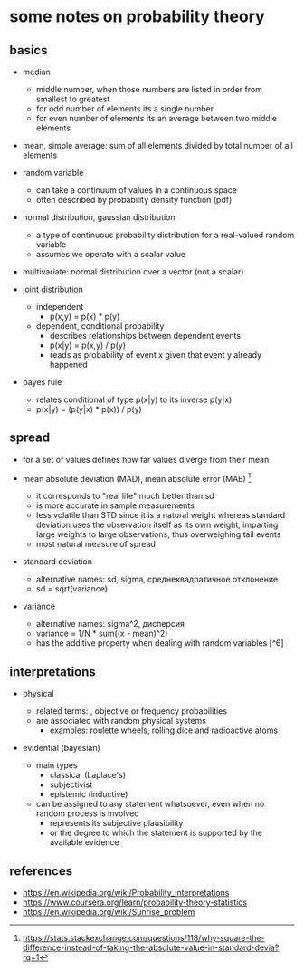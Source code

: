 # some notes on probability theory

## basics

- median
  - middle number, when those numbers are listed in order from smallest to greatest
  - for odd number of elements its a single number
  - for even number of elements its an average between two middle elements

- mean, simple average: sum of all elements divided by total number of all elements

- random variable
  - can take a continuum of values in a continuous space
  - often described by probability density function (pdf)

- normal distribution, gaussian distribution
  - a type of continuous probability distribution for a real-valued random variable
  - assumes we operate with a scalar value

- multivariate: normal distribution over a vector (not a scalar)

- joint distribution
  - independent
    - p(x,y) = p(x) * p(y)
  - dependent, conditional probability
    - describes relationships between dependent events
    - p(x|y) = p(x,y) / p(y) 
    - reads as probability of event x given that event y already happened

- bayes rule
  - relates conditional of type p(x|y) to its inverse p(y|x)
  - p(x|y) = (p(y|x) * p(x)) / p(y)



## spread

- for a set of values defines how far values diverge from their mean

- mean absolute deviation (MAD), mean absolute error (MAE) [^4]
  - it corresponds to "real life" much better than sd
  - is more accurate in sample measurements
  - less volatile than STD since it is a natural weight whereas standard deviation uses the observation itself as its own weight, imparting large weights to large observations, thus overweighing tail events
  - most natural measure of spread

- standard deviation
  - alternative names: sd, sigma, среднеквадратичное отклонение
  - sd = sqrt(variance)
  
- variance
  - alternative names: sigma^2, дисперсия
  - variance = 1/N * sum((x - mean)^2)
  - has the additive property when dealing with random variables [^6]
  

## interpretations

- physical
  - related terms: , objective or frequency probabilities
  - are associated with random physical systems
    - examples: roulette wheels, rolling dice and radioactive atoms

- evidential (bayesian)
  - main types
    - classical (Laplace's)
    - subjectivist
    - epistemic (inductive)
  - can be assigned to any statement whatsoever, even when no random process is involved
    - represents its subjective plausibility
    - or the degree to which the statement is supported by the available evidence


## references

- https://en.wikipedia.org/wiki/Probability_interpretations
- https://www.coursera.org/learn/probability-theory-statistics
- https://en.wikipedia.org/wiki/Sunrise_problem
[^4]: https://stats.stackexchange.com/questions/118/why-square-the-difference-instead-of-taking-the-absolute-value-in-standard-devia?rq=1